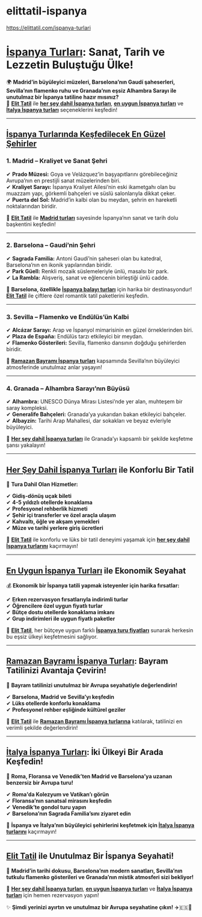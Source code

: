 # elittatil-ispanya
https://elittatil.com/ispanya-turlari

# **[İspanya Turları](https://elittatil.com/ispanya-turlari): Sanat, Tarih ve Lezzetin Buluştuğu Ülke!**  

🌍 **Madrid’in büyüleyici müzeleri, Barselona’nın Gaudí şaheserleri, Sevilla’nın flamenko ruhu ve Granada’nın eşsiz Alhambra Sarayı ile unutulmaz bir İspanya tatiline hazır mısınız?**  
📍 **[Elit Tatil](https://elittatil.com/)** ile **[her şey dahil İspanya turları](https://elittatil.com/ispanya-turlari)**, **[en uygun İspanya turları](https://elittatil.com/ispanya-turlari)** ve **[İtalya İspanya turları](https://elittatil.com/ispanya-turlari)** seçeneklerini keşfedin!  

---

## **[İspanya Turlarında Keşfedilecek En Güzel Şehirler](https://elittatil.com/ispanya-turlari)**  

### **1. Madrid – Kraliyet ve Sanat Şehri**  

✔ **Prado Müzesi:** Goya ve Velázquez’in başyapıtlarını görebileceğiniz Avrupa’nın en prestijli sanat müzelerinden biri.  
✔ **Kraliyet Sarayı:** İspanya Kraliyet Ailesi’nin eski ikametgahı olan bu muazzam yapı, görkemli bahçeleri ve süslü salonlarıyla dikkat çeker.  
✔ **Puerta del Sol:** Madrid’in kalbi olan bu meydan, şehrin en hareketli noktalarından biridir.  

📌 **[Elit Tatil](https://elittatil.com/)** ile **[Madrid turları](https://elittatil.com/ispanya-turlari)** sayesinde İspanya’nın sanat ve tarih dolu başkentini keşfedin!  

---

### **2. Barselona – Gaudí’nin Şehri**  

✔ **Sagrada Familia:** Antoni Gaudí’nin şaheseri olan bu katedral, Barselona’nın en ikonik yapılarından biridir.  
✔ **Park Güell:** Renkli mozaik süslemeleriyle ünlü, masalsı bir park.  
✔ **La Rambla:** Alışveriş, sanat ve eğlencenin birleştiği ünlü cadde.  

📌 **Barselona, özellikle [İspanya balayı turları](https://elittatil.com/ispanya-turlari)** için harika bir destinasyondur! **[Elit Tatil](https://elittatil.com/)** ile çiftlere özel romantik tatil paketlerini keşfedin.  

---

### **3. Sevilla – Flamenko ve Endülüs’ün Kalbi**  

✔ **Alcázar Sarayı:** Arap ve İspanyol mimarisinin en güzel örneklerinden biri.  
✔ **Plaza de España:** Endülüs tarzı etkileyici bir meydan.  
✔ **Flamenko Gösterileri:** Sevilla, flamenko dansının doğduğu şehirlerden biridir.  

📌 **[Ramazan Bayramı İspanya turları](https://elittatil.com/ispanya-turlari)** kapsamında Sevilla’nın büyüleyici atmosferinde unutulmaz anlar yaşayın!  

---

### **4. Granada – Alhambra Sarayı’nın Büyüsü**  

✔ **Alhambra:** UNESCO Dünya Mirası Listesi’nde yer alan, muhteşem bir saray kompleksi.  
✔ **Generalife Bahçeleri:** Granada’ya yukarıdan bakan etkileyici bahçeler.  
✔ **Albayzín:** Tarihi Arap Mahallesi, dar sokakları ve beyaz evleriyle büyüleyici.  

📌 **[Her şey dahil İspanya turları](https://elittatil.com/ispanya-turlari)** ile Granada’yı kapsamlı bir şekilde keşfetme şansı yakalayın!  

---

## **[Her Şey Dahil İspanya Turları](https://elittatil.com/ispanya-turlari) ile Konforlu Bir Tatil**  

🔹 **Tura Dahil Olan Hizmetler:**  

✔ **Gidiş-dönüş uçak bileti**  
✔ **4-5 yıldızlı otellerde konaklama**  
✔ **Profesyonel rehberlik hizmeti**  
✔ **Şehir içi transferler ve özel araçla ulaşım**  
✔ **Kahvaltı, öğle ve akşam yemekleri**  
✔ **Müze ve tarihi yerlere giriş ücretleri**  

📌 **[Elit Tatil](https://elittatil.com/)** ile konforlu ve lüks bir tatil deneyimi yaşamak için **[her şey dahil İspanya turlarını](https://elittatil.com/ispanya-turlari)** kaçırmayın!  

---

## **[En Uygun İspanya Turları](https://elittatil.com/ispanya-turlari) ile Ekonomik Seyahat**  

💰 **Ekonomik bir İspanya tatili yapmak isteyenler için harika fırsatlar:**  

✔ **Erken rezervasyon fırsatlarıyla indirimli turlar**  
✔ **Öğrencilere özel uygun fiyatlı turlar**  
✔ **Bütçe dostu otellerde konaklama imkanı**  
✔ **Grup indirimleri ile uygun fiyatlı paketler**  

📌 **[Elit Tatil](https://elittatil.com/)**, her bütçeye uygun farklı **[İspanya turu fiyatları](https://elittatil.com/ispanya-turlari)** sunarak herkesin bu eşsiz ülkeyi keşfetmesini sağlıyor.  

---

## **[Ramazan Bayramı İspanya Turları](https://elittatil.com/ispanya-turlari): Bayram Tatilinizi Avantaja Çevirin!**  

📅 **Bayram tatilinizi unutulmaz bir Avrupa seyahatiyle değerlendirin!**  

✔ **Barselona, Madrid ve Sevilla’yı keşfedin**  
✔ **Lüks otellerde konforlu konaklama**  
✔ **Profesyonel rehber eşliğinde kültürel geziler**  

📌 **[Elit Tatil](https://elittatil.com/)** ile **[Ramazan Bayramı İspanya turlarına](https://elittatil.com/ispanya-turlari)** katılarak, tatilinizi en verimli şekilde değerlendirin!  

---

## **[İtalya İspanya Turları](https://elittatil.com/ispanya-turlari): İki Ülkeyi Bir Arada Keşfedin!**  

📌 **Roma, Floransa ve Venedik’ten Madrid ve Barselona’ya uzanan benzersiz bir Avrupa turu!**  

✔ **Roma'da Kolezyum ve Vatikan’ı görün**  
✔ **Floransa’nın sanatsal mirasını keşfedin**  
✔ **Venedik’te gondol turu yapın**  
✔ **Barselona’nın Sagrada Familia’sını ziyaret edin**  

📌 **İspanya ve İtalya’nın büyüleyici şehirlerini keşfetmek için [İtalya İspanya turlarını](https://elittatil.com/ispanya-turlari)** kaçırmayın!  

---

## **[Elit Tatil](https://elittatil.com/) ile Unutulmaz Bir İspanya Seyahati!**  

🚀 **Madrid’in tarihi dokusu, Barselona’nın modern sanatları, Sevilla’nın tutkulu flamenko gösterileri ve Granada’nın mistik atmosferi sizi bekliyor!**  

📌 **[Her şey dahil İspanya turları](https://elittatil.com/ispanya-turlari)**, **[en uygun İspanya turları](https://elittatil.com/ispanya-turlari)** ve **[İtalya İspanya turları](https://elittatil.com/ispanya-turlari)** için hemen rezervasyon yapın!  

✨ **Şimdi yerinizi ayırtın ve unutulmaz bir Avrupa seyahatine çıkın!** ✈️🇪🇸🏰  
